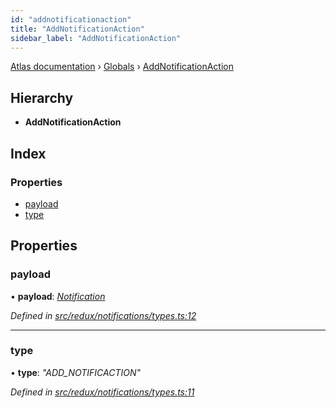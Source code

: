 ```yaml
---
id: "addnotificationaction"
title: "AddNotificationAction"
sidebar_label: "AddNotificationAction"
---
```


[Atlas documentation](../index.md) › [Globals](../globals.md) › [AddNotificationAction](addnotificationaction.md)

## Hierarchy

* **AddNotificationAction**

## Index

### Properties

* [payload](addnotificationaction.md#payload)
* [type](addnotificationaction.md#type)

## Properties

###  payload

• **payload**: *[Notification](notification.md)*

*Defined in [src/redux/notifications/types.ts:12](https://github.com/chronark/atlas/blob/0dc33cd/src/redux/notifications/types.ts#L12)*

___

###  type

• **type**: *"ADD_NOTIFICACTION"*

*Defined in [src/redux/notifications/types.ts:11](https://github.com/chronark/atlas/blob/0dc33cd/src/redux/notifications/types.ts#L11)*
